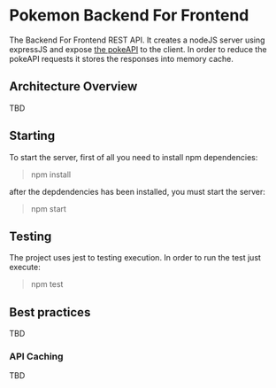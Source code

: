 # Pokemon Backend For Frontend

The Backend For Frontend REST API. It creates a nodeJS server using expressJS and expose [the pokeAPI](https://pokeapi.co/) to the client.
In order to reduce the pokeAPI requests it stores the responses into memory cache.

## Architecture Overview

TBD

## Starting

To start the server, first of all you need to install npm dependencies:

> npm install

after the depdendencies has been installed, you must start the server:

> npm start

## Testing

The project uses jest to testing execution. In order to run the test just execute:

> npm test

## Best practices

TBD

### API Caching

TBD
